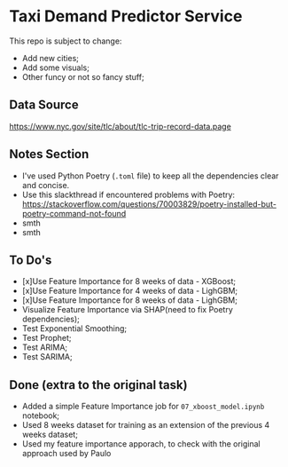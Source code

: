 # Taxi Demand Predictor Service
This repo is subject to change:
- Add new cities;
- Add some visuals;
- Other funcy or not so fancy stuff;


## Data Source
https://www.nyc.gov/site/tlc/about/tlc-trip-record-data.page

## Notes Section
- I've used Python Poetry (`.toml` file) to keep all the dependencies clear and concise. 
- Use this slackthread if encountered problems with Poetry: https://stackoverflow.com/questions/70003829/poetry-installed-but-poetry-command-not-found
- smth
- smth


## To Do's
- [x]Use Feature Importance for 8 weeks of data - XGBoost;
- [x]Use Feature Importance for 4 weeks of data - LighGBM;
- [x]Use Feature Importance for 8 weeks of data - LighGBM;
- Visualize Feature Importance via SHAP(need to fix Poetry dependencies);
- Test Exponential Smoothing;
- Test Prophet;
- Test ARIMA;
- Test SARIMA;



## Done (extra to the original task)
- Added a simple Feature Importance job for `07_xboost_model.ipynb` notebook;
- Used 8 weeks dataset for training as an extension of the previous 4 weeks dataset;
- Used my feature importance apporach, to check with the original approach used by Paulo